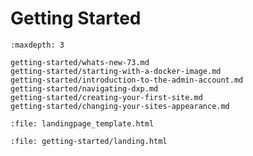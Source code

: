 # Getting Started

```{toctree}
:maxdepth: 3

getting-started/whats-new-73.md
getting-started/starting-with-a-docker-image.md
getting-started/introduction-to-the-admin-account.md
getting-started/navigating-dxp.md
getting-started/creating-your-first-site.md
getting-started/changing-your-sites-appearance.md
```

```{raw} html
:file: landingpage_template.html
```

```{raw} html
:file: getting-started/landing.html
```
